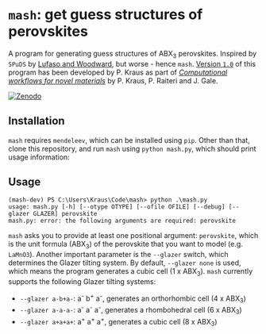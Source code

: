 # `mash`: get guess structures of perovskites 

A program for generating guess structures of ABX<sub>3</sub> perovskites. Inspired by `SPuDS` by 
[Lufaso and Woodward](https://doi.org/10.1107/S0108768101015282), but worse - hence `mash`. [Version `1.0`](https://doi.org/10.5281/zenodo.7492808) of this program has been developed by P. Kraus as part of [*Computational workflows for novel materials*](https://doi.org/10.26434/chemrxiv-2023-tjt21) by P. Kraus, P. Raiteri and J. Gale. 

[![Zenodo](https://zenodo.org/badge/DOI/10.5281/zenodo.7492808.svg)](https://doi.org/10.5281/zenodo.7492808)

## Installation

`mash` requires `mendeleev`, which can be installed using `pip`. Other than that, clone this repository, and run
`mash` using `python mash.py`, which should print usage information:

## Usage

```
(mash-dev) PS C:\Users\Kraus\Code\mash> python .\mash.py
usage: mash.py [-h] [--otype OTYPE] [--ofile OFILE] [--debug] [--glazer GLAZER] perovskite
mash.py: error: the following arguments are required: perovskite
```

`mash` asks you to provide at least one positional argument: `perovskite`, which is the unit formula (ABX<sub>3</sub>)
of the perovskite that you want to model (e.g. `LaMnO3`). Another important parameter is the `--glazer` switch, which
determines the Glazer tilting system. By default, `--glazer none` is used, which means the program generates a cubic cell
(1 x ABX<sub>3</sub>). `mash` currently supports the following Glazer tilting systems:

- `--glazer a-b+a-`: a<sup>-</sup> b<sup>+</sup> a<sup>-</sup>, generates an orthorhombic cell (4 x ABX<sub>3</sub>)
- `--glazer a-a-a-`: a<sup>-</sup> a<sup>-</sup> a<sup>-</sup>, generates a rhombohedral cell (6 x ABX<sub>3</sub>)
- `--glazer a+a+a+`: a<sup>+</sup> a<sup>+</sup> a<sup>+</sup>, generates a cubic cell (8 x ABX<sub>3</sub>)

